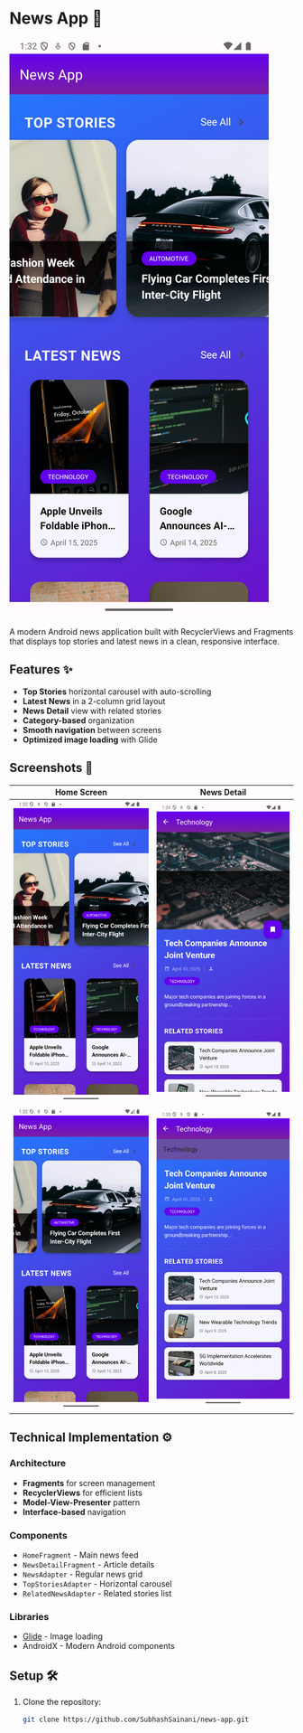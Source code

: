 # News App 📰

![App Screenshot](news_app_homepage.png)

A modern Android news application built with RecyclerViews and Fragments that displays top stories and latest news in a clean, responsive interface.

## Features ✨

- **Top Stories** horizontal carousel with auto-scrolling
- **Latest News** in a 2-column grid layout
- **News Detail** view with related stories
- **Category-based** organization
- **Smooth navigation** between screens
- **Optimized image loading** with Glide

## Screenshots 📸

| Home Screen | News Detail |
|-------------|-------------|
| ![Home](news_app_homepage.png) | ![Detail](news_app_news_info.png) |
| ![Home 2](news_app_homepage2.png) | ![Related](news_app_related_news.png) |

## Technical Implementation ⚙️

### Architecture
- **Fragments** for screen management
- **RecyclerViews** for efficient lists
- **Model-View-Presenter** pattern
- **Interface-based** navigation

### Components
- `HomeFragment` - Main news feed
- `NewsDetailFragment` - Article details
- `NewsAdapter` - Regular news grid
- `TopStoriesAdapter` - Horizontal carousel
- `RelatedNewsAdapter` - Related stories list

### Libraries
- [Glide](https://github.com/bumptech/glide) - Image loading
- AndroidX - Modern Android components

## Setup 🛠️

1. Clone the repository:
   ```bash
   git clone https://github.com/SubhashSainani/news-app.git
